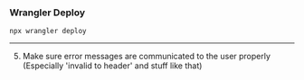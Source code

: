 ### Wrangler Deploy
```shell
npx wrangler deploy
```

---

5. Make sure error messages are communicated to the user properly (Especially 'invalid to header' and stuff like that)

